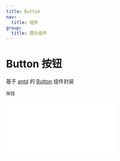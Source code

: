 ```yaml
---
title: Button
nav:
  title: 组件
group:
  title: 展示组件
---
```


# Button 按钮

基于 <a href="https://ant-design.antgroup.com/index-cn" target="_blank">antd</a> 的 <a href="https://ant-design.antgroup.com/components/button-cn" target="_blank">Button</a> 组件封装

<code src='./Button.tsx'>按钮</code>

<embed src="../index.md#L16-L20"></embed>
